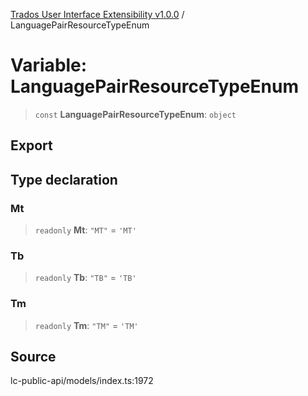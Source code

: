 [Trados User Interface Extensibility v1.0.0](../wiki/globals) / LanguagePairResourceTypeEnum

# Variable: LanguagePairResourceTypeEnum

> `const` **LanguagePairResourceTypeEnum**: `object`

## Export

## Type declaration

### Mt

> `readonly` **Mt**: `"MT"` = `'MT'`

### Tb

> `readonly` **Tb**: `"TB"` = `'TB'`

### Tm

> `readonly` **Tm**: `"TM"` = `'TM'`

## Source

lc-public-api/models/index.ts:1972
